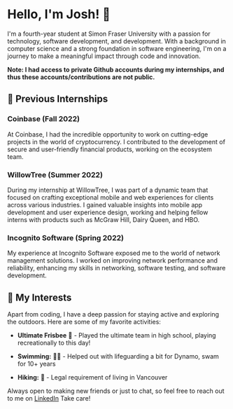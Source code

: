 # Hello, I'm Josh! 👋

I'm a fourth-year student at Simon Fraser University with a passion for technology, software development, and development. With a background in computer science and a strong foundation in software engineering, I'm on a journey to make a meaningful impact through code and innovation.

**Note: I had access to private Github accounts during my internships, and thus these accounts/contributions are not public.**

## 🌟 Previous Internships

### Coinbase (Fall 2022)
At Coinbase, I had the incredible opportunity to work on cutting-edge projects in the world of cryptocurrency. I contributed to the development of secure and user-friendly financial products, working on the ecosystem team. 

### WillowTree (Summer 2022)
During my internship at WillowTree, I was part of a dynamic team that focused on crafting exceptional mobile and web experiences for clients across various industries. I gained valuable insights into mobile app development and user experience design, working and helping fellow interns with products such as McGraw Hill, Dairy Queen, and HBO. 

### Incognito Software (Spring 2022)
My experience at Incognito Software exposed me to the world of network management solutions. I worked on improving network performance and reliability, enhancing my skills in networking, software testing, and software development.

## 🚀 My Interests

Apart from coding, I have a deep passion for staying active and exploring the outdoors. Here are some of my favorite activities:

- **Ultimate Frisbee** 🥏 - Played the ultimate team in high school, playing recreationally to this day!

- **Swimming:** 🏊‍♂️ - Helped out with lifeguarding a bit for Dynamo, swam for 10+ years

- **Hiking:** 🌲 - Legal requirement of living in Vancouver 


Always open to making new friends or just to chat, so feel free to reach out to me on [LinkedIn](https://www.linkedin.com/in/joshxchen) Take care!
